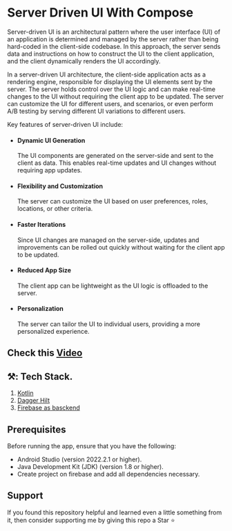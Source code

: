 # Server Driven UI With Compose

Server-driven UI is an architectural pattern where the user interface (UI) of an application is determined and managed by the server rather than being hard-coded in the client-side codebase. In this approach, the server sends data and instructions on how to construct the UI to the client application, and the client dynamically renders the UI accordingly.

In a server-driven UI architecture, the client-side application acts as a rendering engine, responsible for displaying the UI elements sent by the server. The server holds control over the UI logic and can make real-time changes to the UI without requiring the client app to be updated. The server can customize the UI for different users, and scenarios, or even perform A/B testing by serving different UI variations to different users.

Key features of server-driven UI include:

- <h4>Dynamic UI Generation</h4> The UI components are generated on the server-side and sent to the client as data. This enables real-time updates and UI changes without requiring app updates.
- <h4>Flexibility and Customization</h4> The server can customize the UI based on user preferences, roles, locations, or other criteria.
- <h4>Faster Iterations</h4>  Since UI changes are managed on the server-side, updates and improvements can be rolled out quickly without waiting for the client app to be updated.
- <h4>Reduced App Size</h4>  The client app can be lightweight as the UI logic is offloaded to the server.
- <h4>Personalization</h4> The server can tailor the UI to individual users, providing a more personalized experience.


## Check this [Video](https://streamable.com/jfi0la)


## ⚒️: Tech Stack.
1. [Kotlin](https://developer.android.com/kotlin)
2. [Dagger Hilt](https://developer.android.com/training/dependency-injection/hilt-android)
3. [Firebase as basckend](https://firebase.google.com/)


## Prerequisites
Before running the app, ensure that you have the following:

- Android Studio (version 2022.2.1 or higher).
- Java Development Kit (JDK) (version 1.8 or higher).
- Create project on firebase and add all dependencies necessary.


## Support
If you found this repository helpful and learned even a little something from it, then consider supporting me by giving this repo a Star ⭐️
